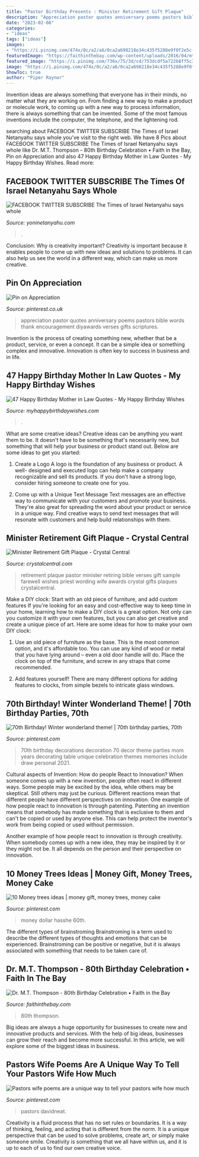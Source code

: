 ```yaml
---
title: "Pastor Birthday Presents : Minister Retirement Gift Plaque"
description: "Appreciation pastor quotes anniversary poems pastors bible words thank encouragement diyawards verses gifts scriptures"
date: "2023-02-08"
categories:
- "ideas"
tags: ["ideas"]
images:
- "https://i.pinimg.com/474x/0c/a2/a6/0ca2a698218e34c435f5288e9f0f2e5c--money-gifting-money-creation.jpg"
featuredImage: "https://faithinthebay.com/wp-content/uploads/2016/04/mtt-80th-birthday-2016.jpg"
featured_image: "https://i.pinimg.com/736x/75/3d/cd/753dcdf5a722b8ff5c345f3332a9ac25.jpg"
image: "https://i.pinimg.com/474x/0c/a2/a6/0ca2a698218e34c435f5288e9f0f2e5c--money-gifting-money-creation.jpg"
ShowToc: true
author: "Piper Raynor"
---
```



Invention ideas are always something that everyone has in their minds, no matter what they are working on. From finding a new way to make a product or molecule work, to coming up with a new way to process information, there is always something that can be invented. Some of the most famous inventions include the computer, the telephone, and the lightening rod.

	

		
searching about FACEBOOK TWITTER SUBSCRIBE The Times of Israel Netanyahu says whole you've visit to the right web. We have 8 Pics about FACEBOOK TWITTER SUBSCRIBE The Times of Israel Netanyahu says whole like Dr. M.T. Thompson - 80th Birthday Celebration • Faith in the Bay, Pin on Appreciation and also 47 Happy Birthday Mother in Law Quotes - My Happy Birthday Wishes. Read more:
		
    
## FACEBOOK TWITTER SUBSCRIBE The Times Of Israel Netanyahu Says Whole

<img loading=lazy src="http://yoninetanyahu.com/wp-content/uploads/2021/08/HELLO-SAD-GURU-WAT-IS-TRUE-LOVE.jpg" onerror="this.onerror=null;this.src='https://tse4.mm.bing.net/th?id=OIP.0eeapUKZMilGOFvySM-KGAHaEK&amp;pid=15.1';" alt="FACEBOOK TWITTER SUBSCRIBE The Times of Israel Netanyahu says whole">

_Source: yoninetanyahu.com_

>. 

	

Conclusion: Why is creativity important?
Creativity is important because it enables people to come up with new ideas and solutions to problems. It can also help us see the world in a different way, which can make us more creative.

    
## Pin On Appreciation

<img loading=lazy src="https://i.pinimg.com/736x/71/96/45/71964523164222251d7479a4298da849--pastor-appreciation-quotes-retirement-gifts.jpg" onerror="this.onerror=null;this.src='https://tse2.mm.bing.net/th?id=OIP.BW33uknU1znYSTbW3moVFAHaC8&amp;pid=15.1';" alt="Pin on Appreciation">

_Source: pinterest.co.uk_

>appreciation pastor quotes anniversary poems pastors bible words thank encouragement diyawards verses gifts scriptures. 

	

Invention is the process of creating something new, whether that be a product, service, or even a concept. It can be a simple idea or something complex and innovative. Innovation is often key to success in business and in life.

    
## 47 Happy Birthday Mother In Law Quotes - My Happy Birthday Wishes

<img loading=lazy src="https://www.myhappybirthdaywishes.com/wp-content/uploads/2017/04/birthday-gifts-for-mother-in-law.jpg" onerror="this.onerror=null;this.src='https://tse1.mm.bing.net/th?id=OIP.n3hgyt6kDLt_B1uddmTNNwHaMA&amp;pid=15.1';" alt="47 Happy Birthday Mother in Law Quotes - My Happy Birthday Wishes">

_Source: myhappybirthdaywishes.com_

>. 

	

What are some creative ideas?
Creative ideas can be anything you want them to be. It doesn't have to be something that's necessarily new, but something that will help your business or product stand out. Below are some ideas to get you started:
1. Create a Logo
A logo is the foundation of any business or product. A well- designed and executed logo can help make a company recognizable and sell its products. If you don't have a strong logo, consider hiring someone to create one for you.

2. Come up with a Unique Text Message
Text messages are an effective way to communicate with your customers and promote your business. They're also great for spreading the word about your product or service in a unique way. Find creative ways to send text messages that will resonate with customers and help build relationships with them.


    
## Minister Retirement Gift Plaque - Crystal Central

<img loading=lazy src="https://www.crystalcentral.com/images/products/themes/new_cc/561-large-minister-retirement-gift-plaque.jpg" onerror="this.onerror=null;this.src='https://tse3.mm.bing.net/th?id=OIP.slgAnKyxr0ZOsc5cMTWJOgHaE1&amp;pid=15.1';" alt="Minister Retirement Gift Plaque - Crystal Central">

_Source: crystalcentral.com_

>retirement plaque pastor minister retiring bible verses gift sample farewell wishes priest wording wife awards crystal gifts plaques crystalcentral. 

	

Make a DIY clock: Start with an old piece of furniture, and add custom features
If you're looking for an easy and cost-effective way to keep time in your home, learning how to make a DIY clock is a great option. Not only can you customize it with your own features, but you can also get creative and create a unique piece of art. Here are some ideas for how to make your own DIY clock:
1. Use an old piece of furniture as the base. This is the most common option, and it's affordable too. You can use any kind of wood or metal that you have lying around – even a old door handle will do. Place the clock on top of the furniture, and screw in any straps that come recommended.

2. Add features yourself! There are many different options for adding features to clocks, from simple bezels to intricate glass windows.

    
## 70th Birthday! Winter Wonderland Theme! | 70th Birthday Parties, 70th

<img loading=lazy src="https://i.pinimg.com/originals/77/fd/57/77fd572e6d6c5eb257d4b97d1af5bb0c.jpg" onerror="this.onerror=null;this.src='https://tse2.mm.bing.net/th?id=OIP.hAd3m-f8RuHFHETpjtx0lwHaFj&amp;pid=15.1';" alt="70th Birthday! Winter wonderland theme! | 70th birthday parties, 70th">

_Source: pinterest.com_

>70th birthday decorations decoration 70 decor theme parties mom years decorating table unique celebration themes memories include draw personal 2021. 

	

Cultural aspects of Invention: How do people React to Innovation?
When someone comes up with a new invention, people often react in different ways. Some people may be excited by the idea, while others may be skeptical. Still others may just be curious. Different reactions mean that different people have different perspectives on innovation. 
One example of how people react to innovation is through patenting. Patenting an invention means that somebody has made something that is exclusive to them and can't be copied or used by anyone else. This can help protect the inventor's work from being copied or used without permission. 

Another example of how people react to innovation is through creativity. When somebody comes up with a new idea, they may be inspired by it or they might not be. It all depends on the person and their perspective on innovation.

    
## 10 Money Trees Ideas | Money Gift, Money Trees, Money Cake

<img loading=lazy src="https://i.pinimg.com/474x/0c/a2/a6/0ca2a698218e34c435f5288e9f0f2e5c--money-gifting-money-creation.jpg" onerror="this.onerror=null;this.src='https://tse1.mm.bing.net/th?id=OIP.pFXJWKIOyO5KeFTpS_FAUwAAAA&amp;pid=15.1';" alt="10 Money trees ideas | money gift, money trees, money cake">

_Source: pinterest.com_

>money dollar hasshe 60th. 

	

The different types of brainstroming
Brainstroming is a term used to describe the different types of thoughts and emotions that can be experienced. Brainstroming can be positive or negative, but it is always associated with something that needs to be taken care of.

    
## Dr. M.T. Thompson - 80th Birthday Celebration • Faith In The Bay

<img loading=lazy src="https://faithinthebay.com/wp-content/uploads/2016/04/mtt-80th-birthday-2016.jpg" onerror="this.onerror=null;this.src='https://tse1.mm.bing.net/th?id=OIP.nfA-Hq-qzHC4axOklzVGzgHaK5&amp;pid=15.1';" alt="Dr. M.T. Thompson - 80th Birthday Celebration • Faith in the Bay">

_Source: faithinthebay.com_

>80th thompson. 

	

Big ideas are always a huge opportunity for businesses to create new and innovative products and services. With the help of big ideas, businesses can grow their reach and become more successful. In this article, we will explore some of the biggest ideas in business.

    
## Pastors Wife Poems Are A Unique Way To Tell Your Pastors Wife How Much

<img loading=lazy src="https://i.pinimg.com/736x/75/3d/cd/753dcdf5a722b8ff5c345f3332a9ac25.jpg" onerror="this.onerror=null;this.src='https://tse1.mm.bing.net/th?id=OIP.dfuDKHgNW1vwn3JuB8oaCgHaHa&amp;pid=15.1';" alt="Pastors wife poems are a unique way to tell your pastors wife how much">

_Source: pinterest.com_

>pastors davidneat. 

	

Creativity is a fluid process that has no set rules or boundaries. It is a way of thinking, feeling, and acting that is different from the norm. It is a unique perspective that can be used to solve problems, create art, or simply make someone smile. Creativity is something that we all have within us, and it is up to each of us to find our own creative voice.

